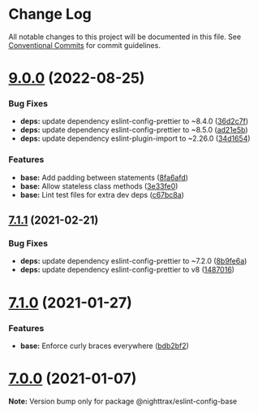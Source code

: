 # Change Log

All notable changes to this project will be documented in this file.
See [Conventional Commits](https://conventionalcommits.org) for commit guidelines.

# [9.0.0](https://github.com/NiGhTTraX/eslint-config/compare/@nighttrax/eslint-config-base@9.0.0-beta.2...@nighttrax/eslint-config-base@9.0.0) (2022-08-25)


### Bug Fixes

* **deps:** update dependency eslint-config-prettier to ~8.4.0 ([36d2c7f](https://github.com/NiGhTTraX/eslint-config/commit/36d2c7f6cd2ef44a79cc4e8e691a1134e60ec09e))
* **deps:** update dependency eslint-config-prettier to ~8.5.0 ([ad21e5b](https://github.com/NiGhTTraX/eslint-config/commit/ad21e5b2fb48ec3e3fc60ccfb79cdc9e31394768))
* **deps:** update dependency eslint-plugin-import to ~2.26.0 ([34d1654](https://github.com/NiGhTTraX/eslint-config/commit/34d16541be02de0367f190ed2ccedcc8c2d5799c))


### Features

* **base:** Add padding between statements ([8fa6afd](https://github.com/NiGhTTraX/eslint-config/commit/8fa6afdbaa70d918401df9649547739f35c435fa))
* **base:** Allow stateless class methods ([3e33fe0](https://github.com/NiGhTTraX/eslint-config/commit/3e33fe036b7acf67852786dbe2d87f1497316deb))
* **base:** Lint test files for extra dev deps ([c67bc8a](https://github.com/NiGhTTraX/eslint-config/commit/c67bc8aabc70f859c8cddb74c0d037f56f8025bf))





## [7.1.1](https://github.com/NiGhTTraX/eslint-config/compare/@nighttrax/eslint-config-base@7.1.0...@nighttrax/eslint-config-base@7.1.1) (2021-02-21)


### Bug Fixes

* **deps:** update dependency eslint-config-prettier to ~7.2.0 ([8b9fe6a](https://github.com/NiGhTTraX/eslint-config/commit/8b9fe6a47a97fe149e29f5b45e6a7a176ec78359))
* **deps:** update dependency eslint-config-prettier to v8 ([1487016](https://github.com/NiGhTTraX/eslint-config/commit/1487016b2c93517cfa5db566741eea2e23677fdb))





# [7.1.0](https://github.com/NiGhTTraX/eslint-config/compare/@nighttrax/eslint-config-base@7.0.0...@nighttrax/eslint-config-base@7.1.0) (2021-01-27)


### Features

* **base:** Enforce curly braces everywhere ([bdb2bf2](https://github.com/NiGhTTraX/eslint-config/commit/bdb2bf27cde59307c41b286a3742a38b7a451306))





# [7.0.0](https://github.com/NiGhTTraX/eslint-config/compare/@nighttrax/eslint-config-base@7.0.0-alpha.0...@nighttrax/eslint-config-base@7.0.0) (2021-01-07)

**Note:** Version bump only for package @nighttrax/eslint-config-base
